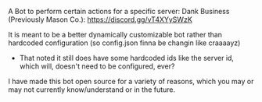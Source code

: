 A Bot to perform certain actions for a specific server: Dank Business (Previously Mason Co.): https://discord.gg/vT4XYySWzK

It is meant to be a better dynamically customizable bot rather than hardcoded configuration (so config.json finna be changin like craaaayz)
- That noted it still does have some hardcoded ids like the server id, which will, doesn't need to be configured, ever?

I have made this bot open source for a variety of reasons, which you may or may not currently know/understand or in the future.